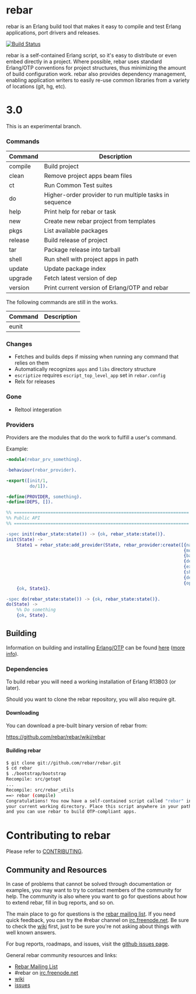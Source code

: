 rebar
=====

rebar is an Erlang build tool that makes it easy to compile and test Erlang
applications, port drivers and releases.

[![Build Status](https://travis-ci.org/tsloughter/rebar.svg?branch=rebar3)](https://travis-ci.org/tsloughter/rebar)

rebar is a self-contained Erlang script, so it's easy to distribute or even
embed directly in a project. Where possible, rebar uses standard Erlang/OTP
conventions for project structures, thus minimizing the amount of build
configuration work. rebar also provides dependency management, enabling
application writers to easily re-use common libraries from a variety of
locations (git, hg, etc).

3.0
====

This is an experimental branch.

### Commands

| Command    | Description |
|----------- |------------ |
| compile    | Build project |
| clean      | Remove project apps beam files |
| ct         | Run Common Test suites |
| do         | Higher-order provider to run multiple tasks in sequence |
| help       | Print help for rebar or task |
| new        | Create new rebar project from templates |
| pkgs       | List available packages |
| release    | Build release of project |
| tar        | Package release into tarball |
| shell      | Run shell with project apps in path |
| update     | Update package index |
| upgrade    | Fetch latest version of dep |
| version    | Print current version of Erlang/OTP and rebar |

The following commands are still in the works.

| Command    | Description |
|----------- |------------ |
| eunit      | |

### Changes

* Fetches and builds deps if missing when running any command that relies on them
* Automatically recognizes `apps` and `libs` directory structure
* `escriptize` requires `escript_top_level_app` set in `rebar.config`
* Relx for releases

### Gone

* Reltool integeration

### Providers

Providers are the modules that do the work to fulfill a user's command.

Example:

```erlang
-module(rebar_prv_something).

-behaviour(rebar_provider).

-export([init/1,
         do/1]).

-define(PROVIDER, something).
-define(DEPS, []).

%% ===================================================================
%% Public API
%% ===================================================================

-spec init(rebar_state:state()) -> {ok, rebar_state:state()}.
init(State) ->
    State1 = rebar_state:add_provider(State, rebar_provider:create([{name, ?PROVIDER},
                                                                    {module, ?MODULE},
                                                                    {bare, false},
                                                                    {deps, ?DEPS},
                                                                    {example, "rebar dummy"},
                                                                    {short_desc, "dummy plugin."},
                                                                    {desc, ""},
                                                                    {opts, []}])),
    {ok, State1}.

-spec do(rebar_state:state()) -> {ok, rebar_state:state()}.
do(State) ->
    %% Do something
    {ok, State}.
```


Building
--------

Information on building and installing [Erlang/OTP](http://www.erlang.org) can
be found [here](https://github.com/erlang/otp/wiki/Installation) ([more
info](https://github.com/erlang/otp/blob/master/INSTALL.md)).

### Dependencies

To build rebar you will need a working installation of Erlang R13B03 (or later).

Should you want to clone the rebar repository, you will also require git.

#### Downloading

You can download a pre-built binary version of rebar from:

https://github.com/rebar/rebar/wiki/rebar

#### Building rebar

```sh
$ git clone git://github.com/rebar/rebar.git
$ cd rebar
$ ./bootstrap/bootstrap
Recompile: src/getopt
...
Recompile: src/rebar_utils
==> rebar (compile)
Congratulations! You now have a self-contained script called "rebar" in
your current working directory. Place this script anywhere in your path
and you can use rebar to build OTP-compliant apps.
```


Contributing to rebar
=====================

Please refer to [CONTRIBUTING](CONTRIBUTING.md).

Community and Resources
-----------------------

In case of problems that cannot be solved through documentation or examples, you
may want to try to contact members of the community for help. The community is
also where you want to go for questions about how to extend rebar, fill in bug
reports, and so on.

The main place to go for questions is the [rebar mailing
list](http://lists.basho.com/pipermail/rebar_lists.basho.com/). If you need
quick feedback, you can try the #rebar channel on
[irc.freenode.net](http://freenode.net). Be sure to check the
[wiki](https://github.com/rebar/rebar/wiki) first, just to be sure you're not
asking about things with well known answers.

For bug reports, roadmaps, and issues, visit the [github issues
page](https://github.com/rebar/rebar/issues).

General rebar community resources and links:

- [Rebar Mailing List](http://lists.basho.com/pipermail/rebar_lists.basho.com/)
- #rebar on [irc.freenode.net](http://freenode.net/)
- [wiki](https://github.com/rebar/rebar/wiki)
- [issues](https://github.com/rebar/rebar/issues)
